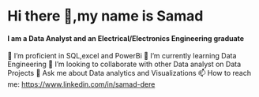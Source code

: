 # Hi there 👋,my name is Samad
#### **I am a Data Analyst and an Electrical/Electronics Engineering graduate**
🔭 I’m proficient in SQL,excel and PowerBi
🌱 I’m currently learning Data Engineering
 👯 I’m looking to collaborate with other Data analyst on Data Projects
 💬 Ask me about Data analytics and Visualizations
 📫 How to reach me: https://www.linkedin.com/in/samad-dere
  

<!--
**deresamad/deresamad** is a ✨ _special_ ✨ repository because its `README.md` (this file) appears on your GitHub profile.

Here are some ideas to get you started:

- 🔭 I’m currently working on ...
- 🌱 I’m currently learning Data Engineering
- 👯 I’m looking to collaborate on ...
- 🤔 I’m looking for help with ...
- 💬 Ask me about ...
- 📫 How to reach me: ...
- 😄 Pronouns: ...
- ⚡ Fun fact: ...
-->
